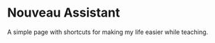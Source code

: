 <h1>Nouveau Assistant</h1>

<p>A simple page with shortcuts for making my life easier while teaching.</p>